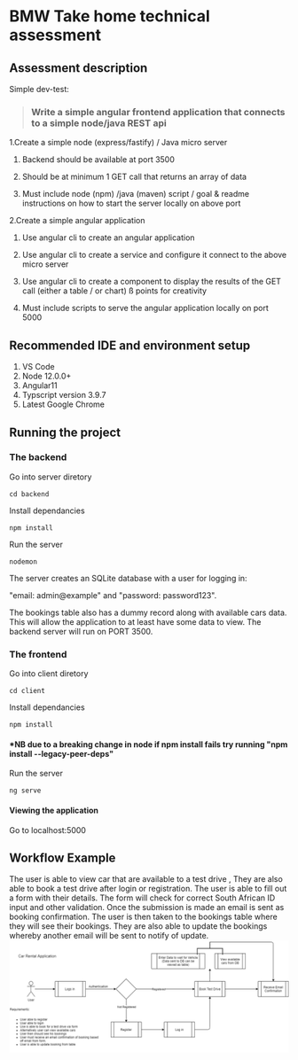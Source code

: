 # BMW Take home technical assessment

## Assessment description

Simple dev-test:

> ### Write a simple angular frontend application that connects to a simple node/java REST api

1.Create a simple node (express/fastify) / Java micro server

1. Backend should be available at port 3500

2. Should be at minimum 1 GET call that returns an array of data

3. Must include node (npm) /java (maven) script / goal & readme instructions on how to start the server locally on above port

2.Create a simple angular application

1. Use angular cli to create an angular application

2. Use angular cli to create a service and configure it connect to the above micro server

3. Use angular cli to create a component to display the results of the GET call (either a table / or chart) ß points for creativity

4. Must include scripts to serve the angular application locally on port 5000

## Recommended IDE and environment setup

1. VS Code
2. Node 12.0.0+
3. Angular11
4. Typscript version 3.9.7
5. Latest Google Chrome

## Running the project

### The backend

Go into server diretory

```
cd backend
```

Install dependancies

```
npm install
```

Run the server

```
nodemon
```

The server creates an SQLite database with a user for logging in:

"email: admin@example" and "password: password123".

The bookings table also has a dummy record along with available cars data. This will allow the application to at least have some data to view. The backend server will run on PORT 3500.

### The frontend

Go into client diretory

```
cd client
```

Install dependancies

```
npm install
```

#### \*NB due to a breaking change in node if npm install fails try running "npm install --legacy-peer-deps"

Run the server

```
ng serve
```

#### Viewing the application

Go to localhost:5000

## Workflow Example

The user is able to view car that are available to a test drive , They are also able to book a
test drive after login or registration. The user is able to fill out a form with their details. The form
will check for correct South African ID input and other validation. Once the submission is made an email
is sent as booking confirmation. The user is then taken to the bookings table where they will see their
bookings. They are also able to update the bookings whereby another email will be sent to notify of update.
![Workflow.](workflow.png)
